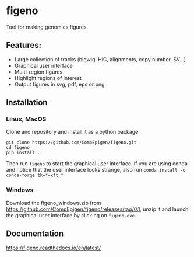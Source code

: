 # figeno

Tool for making genomics figures.

## Features:
- Large collection of tracks (bigwig, HiC, alignments, copy number, SV…)
- Graphical user interface
- Multi-region figures
- Highlight regions of interest
- Output figures in svg, pdf, eps or png

## Installation
### Linux, MacOS
Clone and repository and install it as a python package
```
git clone https://github.com/CompEpigen/figeno.git
cd figeno
pip install .
```
Then run `figeno` to start the graphical user interface.
If you are using conda and notice that the user interface looks strange, also run `conda install -c conda-forge tk=*=xft_*`

### Windows
Download the figeno_windows.zip from https://github.com/CompEpigen/figeno/releases/tag/0.1, unzip it and launch the graphical user interface by clicking on `figeno.exe`.

## Documentation
https://figeno.readthedocs.io/en/latest/
  
